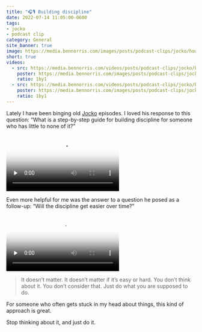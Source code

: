 ```yaml
---
title: "🎧🎙️ Building discipline"
date: 2022-07-14 11:05:00-0600
tags:
- jocko
- podcast clip
category: General
site_banner: true
image: https://media.bennorris.com/images/posts/podcast-clips/jocko/how-to-build-discipline.jpg
short: true
videos:
  - src: https://media.bennorris.com/videos/posts/podcast-clips/jocko/building-discipline-part1.mov
    poster: https://media.bennorris.com/images/posts/podcast-clips/jocko/how-to-build-discipline.jpg
    ratio: 1by1
  - src: https://media.bennorris.com/videos/posts/podcast-clips/jocko/building-discipline-part2.mov
    poster: https://media.bennorris.com/images/posts/podcast-clips/jocko/will-it-get-easier-over-time.jpg
    ratio: 1by1
---
```


Lately I have been binging old [Jocko](/tags/jocko/) episodes. I loved his response to this question: “What is a step-by-step guide for building discipline for someone who has little to none of it?”

<div class="embed-responsive embed-responsive-1by1 image-medium">
    <video class="embed-responsive-item" controls="controls" playsinline="playsinline" src="https://media.bennorris.com/videos/posts/podcast-clips/jocko/building-discipline-part1.mov" poster="https://media.bennorris.com/images/posts/podcast-clips/jocko/how-to-build-discipline.jpg" preload="none"></video>
</div>

Even more helpful for me was the answer to a question he posed as a follow-up: “Will the discipline get easier over time?”

<div class="embed-responsive embed-responsive-1by1 image-medium">
    <video class="embed-responsive-item" controls="controls" playsinline="playsinline" src="https://media.bennorris.com/videos/posts/podcast-clips/jocko/building-discipline-part2.mov" poster="https://media.bennorris.com/images/posts/podcast-clips/jocko/will-it-get-easier-over-time.jpg" preload="none"></video>
</div>

> It doesn’t matter. It doesn’t matter if it’s easy or hard. You don’t think about it. You don’t consider that. Just do what you are supposed to do.

For someone who often gets stuck in my head about things, this kind of approach is great.

Stop thinking about it, and just do it.
